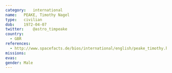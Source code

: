 ```yaml
---
category:	international
name:	PEAKE, Timothy Nagel
type:	civilian
dob:	1972-04-07
twitter:	@astro_timpeake
country:
  - GBR
references:
  - http://www.spacefacts.de/bios/international/english/peake_timothy.htm
missions:
evas:
gender:	Male
---
```

